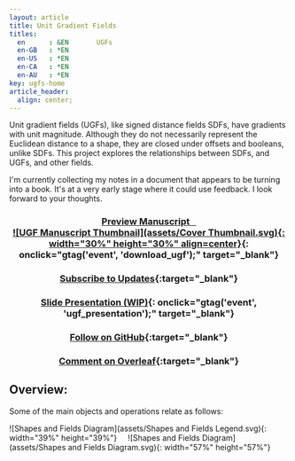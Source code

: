 ```yaml
---
layout: article
title: Unit Gradient Fields
titles:
  en      : &EN       UGFs
  en-GB   : *EN
  en-US   : *EN
  en-CA   : *EN
  en-AU   : *EN
key: ugfs-home
article_header:
  align: center;
---
```


<style>
h3 {
    text-align: center;
}
</style>

Unit gradient fields (UGFs), like signed distance fields SDFs, have gradients with unit magnitude.  Although they do not necessarily represent the Euclidean distance to a shape, they are closed under offsets and booleans, unlike SDFs.  This project explores the relationships between SDFs, and UGFs, and other fields.

I'm currently collecting my notes in a document that appears to be turning into a book.  It's at a very early stage where it could use feedback.  I look forward to your thoughts. 

### [Preview Manuscript&nbsp;&nbsp;&nbsp; <br>![UGF Manuscript Thumbnail](assets/Cover Thumbnail.svg){: width="30%" height="30%" align=center}]( {{site.data.ugf.latest}} ){: onclick="gtag('event', 'download_ugf');" target="_blank"}

### [Subscribe to Updates](https://docs.google.com/forms/d/e/1FAIpQLSc7ODKkQD2kd8LXfOm2oLpm4oX-CWgO6g4Hz_fSaMZh3sm75Q/viewform?usp=sf_link){:target="_blank"}

### [Slide Presentation (WIP)](https://docs.google.com/presentation/d/1z2GceOWif3Mue2EMChB6nVxam9DzBOQ-i1lPOPXsKRo/){: onclick="gtag('event', 'ugf_presentation');" target="_blank"}

### [Follow on GitHub](https://github.com/bcourter/UGFs){:target="_blank"}

### [Comment on Overleaf](https://www.overleaf.com/read/fczzwxwhktsj){:target="_blank"}

## Overview:
Some of the main objects and operations relate as follows:

![Shapes and Fields Diagram](assets/Shapes and Fields Legend.svg){: width="39%" height="39%"}
&nbsp;&nbsp;&nbsp;
![Shapes and Fields Diagram](assets/Shapes and Fields Diagram.svg){: width="57%" height="57%"}


<script src="https://giscus.app/client.js"
        data-repo="bcourter/bcourter.github.io"
        data-repo-id="R_kgDOI8ujxA"
        data-category="Announcements"
        data-category-id="DIC_kwDOI8ujxM4CU1QC"
        data-mapping="pathname"
        data-strict="0"
        data-reactions-enabled="1"
        data-emit-metadata="0"
        data-input-position="bottom"
        data-theme="light"
        data-lang="en"
        crossorigin="anonymous"
        async>
</script>